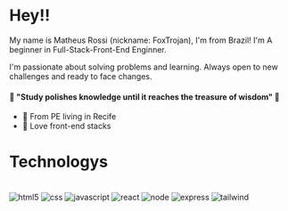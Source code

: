 # Hey!!

My name is Matheus Rossi (nickname: FoxTrojan), I'm from Brazil! I'm A beginner in Full-Stack-Front-End Enginner.

I'm passionate about solving problems and learning. Always open to new challenges and ready to face changes.

#### 🧠 "Study polishes knowledge until it reaches the treasure of wisdom" 🧠

- 📍 From PE living in Recife
- 🧁 Love front-end stacks

# Technologys
<div style="display: inline_block"><br />
<img align="center" alt="html5" src="https://img.shields.io/badge/HTML-%23E34F26.svg?logo=html5&logoColor=white" />
<img align="center" alt="css" src="https://img.shields.io/badge/CSS-1572B6?logo=css3&logoColor=fff" />
<img align="center" alt="javascript" src="https://img.shields.io/badge/JavaScript-F7DF1E?logo=javascript&logoColor=000" />
<img align="center" alt="react" src="https://img.shields.io/badge/React-%2320232a.svg?logo=react&logoColor=%2361DAFB">
<img align="center" alt="node" src="https://img.shields.io/badge/Node.js-6DA55F?logo=node.js&logoColor=white">
<img align="center" alt="express" src="https://img.shields.io/badge/Express.js-%23404d59.svg?logo=express&logoColor=%2361DAFB">
<img align="center" alt="tailwind" src="https://img.shields.io/badge/Tailwind%20CSS-%2338B2AC.svg?logo=tailwind-css&logoColor=white">
</div>
